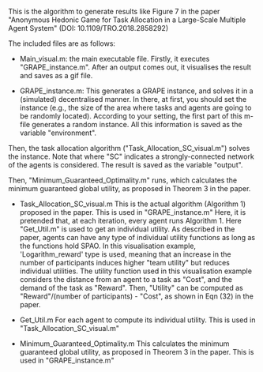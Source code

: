 This is the algorithm to generate results like Figure 7 in the paper "Anonymous Hedonic Game for Task Allocation in a Large-Scale Multiple Agent System" (DOI: 10.1109/TRO.2018.2858292)


The included files are as follows:

- Main_visual.m: 
the main executable file. Firstly, it executes "GRAPE_instance.m". After an output comes out, it visualises the result and saves as a gif file. 

- GRAPE_instance.m: 
This generates a GRAPE instance, and solves it in a (simulated) decentralised manner. 
In there, at first, you should set the instance (e.g., the size of the area where tasks and agents are going to be randomly located). According to your setting, the first part of this m-file generates a random instance. All this information is saved as the variable "environment". 

Then, the task allocation algorithm ("Task_Allocation_SC_visual.m") solves the instance. Note that where "SC" indicates a strongly-connected network of the agents is considered. The result is saved as the variable "output".  

Then, "Minimum_Guaranteed_Optimality.m" runs, which calculates the minimum guaranteed global utility, as proposed in Theorem 3 in the paper. 


- Task_Allocation_SC_visual.m
This is the actual algorithm (Algorithm 1) proposed in the paper. This is used in "GRAPE_instance.m"
Here, it is pretended that, at each iteration, every agent runs Algorithm 1. Here "Get_Util.m" is used to get an individual utility. As described in the paper, agents can have any type of individual utility functions as long as the functions hold SPAO. In this visualisation example, 'Logarithm_reward' type is used, meaning that an increase in the number of participants induces higher "team utility" but reduces individual utilities. 
The utility function used in this visualisation example considers the distance from an agent to a task as "Cost", and the demand of the task as "Reward". Then, "Utility" can be computed as "Reward"/(number of participants) - "Cost", as shown in Eqn (32) in the paper. 


- Get_Util.m
For each agent to compute its individual utility. This is used in "Task_Allocation_SC_visual.m"


- Minimum_Guaranteed_Optimality.m
This calculates the minimum guaranteed global utility, as proposed in Theorem 3 in the paper. This is used in "GRAPE_instance.m"
